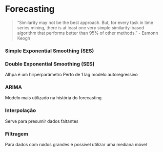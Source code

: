 ﻿# Forecasting
> “Similarity may not be the best approach. But, for every task in time series mining, there is at least one very simple similarity-based algorithm that performs better than 95% of other methods.”  - Eamonn Keogh

### Simple Exponential Smoothing (SES)


### Double Exponential Smoothing (SES)

Alhpa é um hirperparâmetro 
Perto de 1 
lag
modelo autoregressivo
### ARIMA
Modelo mais utilizado na história do forecasting

### Interpolação
Serve para presumir dados faltantes
### Filtragem
Para dados com ruídos grandes é possível utilizar uma mediana móvel

